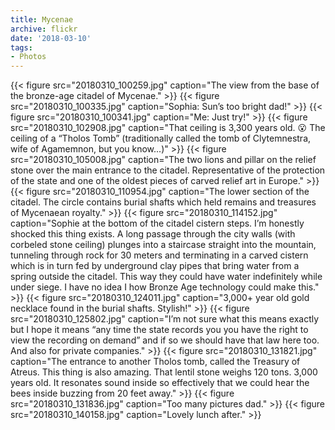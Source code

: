 ```yaml
---
title: Mycenae
archive: flickr
date: '2018-03-10'
tags:
- Photos
---
```

{{< figure src="20180310_100259.jpg" caption="The view from the base of the bronze-age citadel of Mycenae." >}}
{{< figure src="20180310_100335.jpg" caption="Sophia: Sun’s too bright dad!" >}}
{{< figure src="20180310_100341.jpg" caption="Me: Just try!" >}}
{{< figure src="20180310_102908.jpg" caption="That ceiling is 3,300 years old. 😮 The ceiling of a “Tholos Tomb” (traditionally called the tomb of Clytemnestra, wife of Agamemnon, but you know...)" >}}
{{< figure src="20180310_105008.jpg" caption="The two lions and pillar on the relief stone over the main entrance to the citadel. Representative of the protection of the state and one of the oldest pieces of carved relief art in Europe." >}}
{{< figure src="20180310_110954.jpg" caption="The lower section of the citadel. The circle contains burial shafts which held remains and treasures of Mycenaean royalty." >}}
{{< figure src="20180310_114152.jpg" caption="Sophie at the bottom of the citadel cistern steps. I’m honestly shocked this thing exists. A long passage through the city walls (with corbeled stone ceiling) plunges into a staircase straight into the mountain, tunneling through rock for 30 meters and terminating in a carved cistern which is in turn fed by underground clay pipes that bring water from a spring outside the citadel. This way they could have water indefinitely while under siege. I have no idea I how Bronze Age technology could make this." >}}
{{< figure src="20180310_124011.jpg" caption="3,000+ year old gold necklace found in the burial shafts. Stylish!" >}}
{{< figure src="20180310_125802.jpg" caption="I’m not sure what this means exactly but I hope it means “any time the state records you you have the right to view the recording on demand” and if so we should have that law here too. And also for private companies." >}}
{{< figure src="20180310_131821.jpg" caption="The entrance to another Tholos tomb, called the Treasury of Atreus. This thing is also amazing. That lentil stone weighs 120 tons. 3,000 years old. It resonates sound inside so effectively that we could hear the bees inside buzzing from 20 feet away." >}}
{{< figure src="20180310_131836.jpg" caption="Too many pictures dad." >}}
{{< figure src="20180310_140158.jpg" caption="Lovely lunch after." >}}
